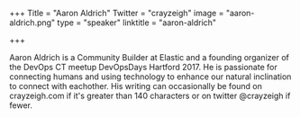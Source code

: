 +++
Title = "Aaron Aldrich"
Twitter = "crayzeigh"
image = "aaron-aldrich.png"
type = "speaker"
linktitle = "aaron-aldrich"

+++

Aaron Aldrich is a Community Builder at Elastic and a founding organizer of the DevOps CT meetup DevOpsDays Hartford 2017. He is passionate for connecting humans and using technology to enhance our natural inclination to connect with eachother. His writing can occasionally be found on crayzeigh.com if it's greater than 140 characters or on twitter @crayzeigh if fewer.
